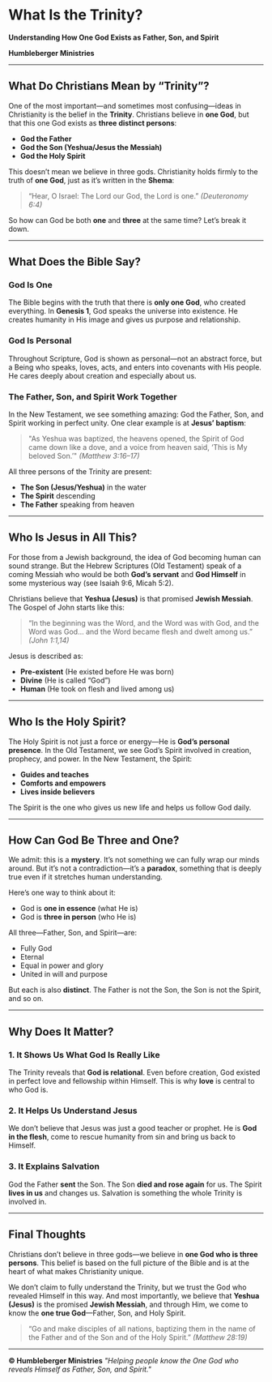 # What Is the Trinity?

**Understanding How One God Exists as Father, Son, and Spirit**

**Humbleberger Ministries**

---

## What Do Christians Mean by “Trinity”?

One of the most important—and sometimes most confusing—ideas in Christianity is the belief in the **Trinity**. Christians believe in **one God**, but that this one God exists as **three distinct persons**:

* **God the Father**
* **God the Son (Yeshua/Jesus the Messiah)**
* **God the Holy Spirit**

This doesn’t mean we believe in three gods. Christianity holds firmly to the truth of **one God**, just as it’s written in the **Shema**:

> “Hear, O Israel: The Lord our God, the Lord is one.” *(Deuteronomy 6:4)*

So how can God be both **one** and **three** at the same time? Let’s break it down.

---

## What Does the Bible Say?

### God Is One

The Bible begins with the truth that there is **only one God**, who created everything. In **Genesis 1**, God speaks the universe into existence. He creates humanity in His image and gives us purpose and relationship.

### God Is Personal

Throughout Scripture, God is shown as personal—not an abstract force, but a Being who speaks, loves, acts, and enters into covenants with His people. He cares deeply about creation and especially about us.

### The Father, Son, and Spirit Work Together

In the New Testament, we see something amazing: God the Father, Son, and Spirit working in perfect unity. One clear example is at **Jesus’ baptism**:

> "As Yeshua was baptized, the heavens opened, the Spirit of God came down like a dove, and a voice from heaven said, ‘This is My beloved Son.’" *(Matthew 3:16–17)*

All three persons of the Trinity are present:

* **The Son (Jesus/Yeshua)** in the water
* **The Spirit** descending
* **The Father** speaking from heaven

---

## Who Is Jesus in All This?

For those from a Jewish background, the idea of God becoming human can sound strange. But the Hebrew Scriptures (Old Testament) speak of a coming Messiah who would be both **God’s servant** and **God Himself** in some mysterious way (see Isaiah 9:6, Micah 5:2).

Christians believe that **Yeshua (Jesus)** is that promised **Jewish Messiah**. The Gospel of John starts like this:

> “In the beginning was the Word, and the Word was with God, and the Word was God... and the Word became flesh and dwelt among us.” *(John 1:1,14)*

Jesus is described as:

* **Pre-existent** (He existed before He was born)
* **Divine** (He is called “God”)
* **Human** (He took on flesh and lived among us)

---

## Who Is the Holy Spirit?

The Holy Spirit is not just a force or energy—He is **God’s personal presence**. In the Old Testament, we see God’s Spirit involved in creation, prophecy, and power. In the New Testament, the Spirit:

* **Guides and teaches**
* **Comforts and empowers**
* **Lives inside believers**

The Spirit is the one who gives us new life and helps us follow God daily.

---

## How Can God Be Three and One?

We admit: this is a **mystery**. It’s not something we can fully wrap our minds around. But it’s not a contradiction—it’s a **paradox**, something that is deeply true even if it stretches human understanding.

Here’s one way to think about it:

* God is **one in essence** (what He is)
* God is **three in person** (who He is)

All three—Father, Son, and Spirit—are:

* Fully God
* Eternal
* Equal in power and glory
* United in will and purpose

But each is also **distinct**. The Father is not the Son, the Son is not the Spirit, and so on.

---

## Why Does It Matter?

### 1. It Shows Us What God Is Really Like

The Trinity reveals that **God is relational**. Even before creation, God existed in perfect love and fellowship within Himself. This is why **love** is central to who God is.

### 2. It Helps Us Understand Jesus

We don’t believe that Jesus was just a good teacher or prophet. He is **God in the flesh**, come to rescue humanity from sin and bring us back to Himself.

### 3. It Explains Salvation

God the Father **sent** the Son.
The Son **died and rose again** for us.
The Spirit **lives in us** and changes us.
Salvation is something the whole Trinity is involved in.

---

## Final Thoughts

Christians don’t believe in three gods—we believe in **one God who is three persons**. This belief is based on the full picture of the Bible and is at the heart of what makes Christianity unique.

We don’t claim to fully understand the Trinity, but we trust the God who revealed Himself in this way. And most importantly, we believe that **Yeshua (Jesus)** is the promised **Jewish Messiah**, and through Him, we come to know the **one true God**—Father, Son, and Holy Spirit.

> “Go and make disciples of all nations, baptizing them in the name of the Father and of the Son and of the Holy Spirit.”
> *(Matthew 28:19)*

---

**© Humbleberger Ministries**
*"Helping people know the One God who reveals Himself as Father, Son, and Spirit."*